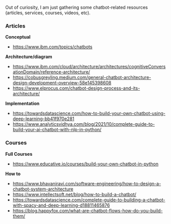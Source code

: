 Out of curiosity, I am just gathering some chatbot-related resources (articles, services, courses, videos, etc). 


### Articles 
**Conceptual**
- https://www.ibm.com/topics/chatbots

**Architecture/diagram**
- https://www.ibm.com/cloud/architecture/architectures/cognitiveConversationDomain/reference-architecture/
- https://cobusgreyling.medium.com/general-chatbot-architecture-design-development-overview-58e145398608
- https://www.elprocus.com/chatbot-design-process-and-its-architecture/

**Implementation**
- https://towardsdatascience.com/how-to-build-your-own-chatbot-using-deep-learning-bb41f970e281
- https://www.analyticsvidhya.com/blog/2021/10/complete-guide-to-build-your-ai-chatbot-with-nlp-in-python/

### Courses
**Full Courses**
- https://www.educative.io/courses/build-your-own-chatbot-in-python

**How to**
- https://www.bhavaniravi.com/software-engineering/how-to-design-a-chatbot-system-architecture
- https://www.intellectsoft.net/blog/how-to-build-a-chatbot/
- https://towardsdatascience.com/complete-guide-to-building-a-chatbot-with-spacy-and-deep-learning-d18811465876
- https://blog.happyfox.com/what-are-chatbot-flows-how-do-you-build-them/
